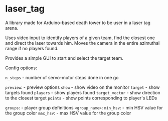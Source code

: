 # laser_tag

A library made for Arduino-based death tower to be user in a laser tag arena.

Uses video input to identify players of a given team, 
find the closest one and direct the laser towards him.
Moves the camera in the entire azimuthal range if no players found.

Provides a simple GUI to start and select the target team. 

Config options:

`n_steps`   - number of servo-motor steps done in one go

`preview`:  - preview options
`show`          - show video on the monitor
`target`        - show targets found
`players`       - show players found
`target_vector` - show direction to the closest target
`points`        - show points corresponding to player's LEDs

`groups`:   - player group definitions
            `<group_name>`:
                `min_hsv`:  - min HSV value for the group color
                `max_hsv`:  - max HSV value for the group color
